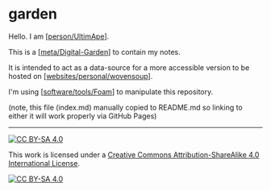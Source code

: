 # garden

Hello. I am [[person/UltimApe]].

This is a [[meta/Digital-Garden]] to contain my notes.

It is intended to act as a data-source for a more accessible version to be hosted on [[websites/personal/wovensoup]].

I'm using [[software/tools/Foam]] to manipulate this repository.

(note, this file (index.md) manually copied to README.md so linking to either it will work properly via GitHub Pages)

----

[![CC BY-SA 4.0][cc-by-sa-shield]][cc-by-sa]

This work is licensed under a
[Creative Commons Attribution-ShareAlike 4.0 International License][cc-by-sa].

[![CC BY-SA 4.0][cc-by-sa-image]][cc-by-sa]

[cc-by-sa]: http://creativecommons.org/licenses/by-sa/4.0/
[cc-by-sa-image]: https://licensebuttons.net/l/by-sa/4.0/88x31.png
[cc-by-sa-shield]: https://img.shields.io/badge/License-CC%20BY--SA%204.0-lightgrey.svg

[//begin]: # "Autogenerated link references for markdown compatibility"
[person/UltimApe]: people/person/ultimape.md "About: UltimApe"
[meta/Digital-Garden]: meta/digital-garden.md "Digital-Garden"
[websites/personal/wovensoup]: websites/personal/wovensoup.md "About: Wovensoup"
[software/tools/Foam]: software/tools/Foam.md "software/tools/Foam"
[//end]: # "Autogenerated link references"
